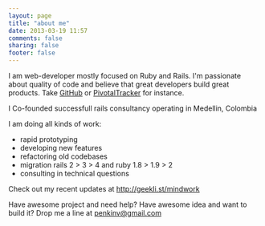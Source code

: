 ```yaml
---
layout: page
title: "about me"
date: 2013-03-19 11:57
comments: false
sharing: false
footer: false
---
```


<p>I am web-developer mostly focused on Ruby and Rails. I'm passionate about quality of code and believe that great developers build great products. Take <a href="http://github.com">GitHub</a> or <a href="https://www.pivotaltracker.com">PivotalTracker</a> for instance.</p>

<p>I Co-founded successfull rails consultancy operating in Medellin, Colombia</p>

<p>I am doing all kinds of work: 
  <ul>
    <li>rapid prototyping</li>
    <li>developing new features</li>
    <li>refactoring old codebases</li>
    <li>migration rails 2 > 3 > 4 and ruby 1.8 > 1.9 > 2</li>
    <li>consulting in technical questions</li>
  </ul>
</p>

<p>Check out my recent updates at <a href="http://geekli.st/mindwork">http://geekli.st/mindwork</a></p>

<p>Have awesome project and need help? Have awesome idea and want to build it? Drop me a line at <a href="mailto:penkinv@gmail.com">penkinv@gmail.com</a></p>
